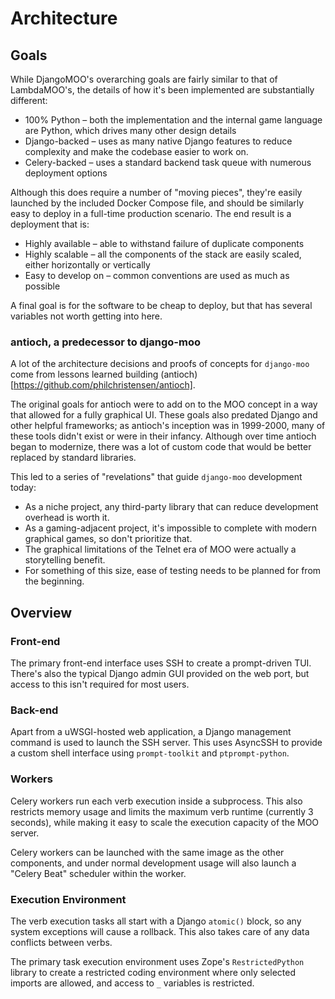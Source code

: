 # Architecture

## Goals

While DjangoMOO's overarching goals are fairly similar to that of LambdaMOO's,
the details of how it's been implemented are substantially different:

* 100% Python – both the implementation and the internal game language are Python, which drives many other design details
* Django-backed – uses as many native Django features to reduce complexity and make the codebase easier to work on.
* Celery-backed – uses a standard backend task queue with numerous deployment options

Although this does require a number of "moving pieces", they're easily launched by the included Docker Compose file, and should be similarly easy to deploy in a full-time production scenario. The end result is a deployment that is:

* Highly available – able to withstand failure of duplicate components
* Highly scalable – all the components of the stack are easily scaled, either horizontally or vertically
* Easy to develop on – common conventions are used as much as possible

A final goal is for the software to be cheap to deploy, but that has several variables not worth getting into here.

### antioch, a predecessor to django-moo

A lot of the architecture decisions and proofs of concepts for `django-moo` come from lessons learned building (antioch)[https://github.com/philchristensen/antioch].

The original goals for antioch were to add on to the MOO concept in a way that allowed for a fully graphical UI. These goals also predated Django and other helpful frameworks; as antioch's inception was in 1999-2000, many of these tools didn't exist or were in their infancy. Although over time antioch began to modernize, there was a lot of custom code that would be better replaced by standard libraries.

This led to a series of "revelations" that guide `django-moo` development today:

 * As a niche project, any third-party library that can reduce development overhead is worth it.
 * As a gaming-adjacent project, it's impossible to complete with modern graphical games, so don't prioritize that.
 * The graphical limitations of the Telnet era of MOO were actually a storytelling benefit.
 * For something of this size, ease of testing needs to be planned for from the beginning.

## Overview

### Front-end

The primary front-end interface uses SSH to create a prompt-driven TUI. There's also the typical Django admin GUI provided on the web port, but access to this isn't required for most users.

### Back-end

Apart from a uWSGI-hosted web application, a Django management command is used to launch the SSH server. This uses AsyncSSH to provide a custom shell interface using `prompt-toolkit` and `ptprompt-python`.

### Workers

Celery workers run each verb execution inside a subprocess. This also restricts memory usage and limits the maximum verb runtime (currently 3 seconds), while making it easy to scale the execution capacity of the MOO server.

Celery workers can be launched with the same image as the other components, and under normal development usage will also launch a "Celery Beat" scheduler within the worker.

### Execution Environment

The verb execution tasks all start with a Django `atomic()` block, so any system exceptions will cause a rollback. This also takes care of any data conflicts between verbs.

The primary task execution environment uses Zope's `RestrictedPython` library to create a restricted coding environment where only selected imports are allowed, and access to `_` variables is restricted.
